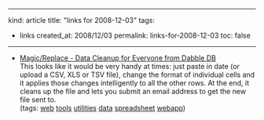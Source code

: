 -----
kind: article
title: "links for 2008-12-03"
tags:
- links
created_at: 2008/12/03
permalink: links-for-2008-12-03
toc: false
-----

<ul class="delicious"><li>
                <div class="delicious-link"><a href="http://cleanupdata.com/#video">Magic/Replace - Data Cleanup for Everyone from Dabble DB</a></div>
                <div class="delicious-extended">This looks like it would be very handy at times: just paste in date (or upload a CSV, XLS or TSV file), change the format of individual cells and it applies those changes intelligently to all the other rows. At the end, it cleans up the file and lets you submit an email address to get the new file sent to.</div>
                <div class="delicious-tags">(tags: <a href="http://delicious.com/bsag/web">web</a> <a href="http://delicious.com/bsag/tools">tools</a> <a href="http://delicious.com/bsag/utilities">utilities</a> <a href="http://delicious.com/bsag/data">data</a> <a href="http://delicious.com/bsag/spreadsheet">spreadsheet</a> <a href="http://delicious.com/bsag/webapp">webapp</a>)</div>
            </li></ul>


